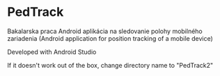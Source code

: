 # PedTrack
Bakalarska praca
Android aplikácia na sledovanie polohy mobilného zariadenia
(Android application for position tracking of a mobile device)

Developed with Android Studio

If it doesn't work out of the box, change directory name to 
"PedTrack2"
